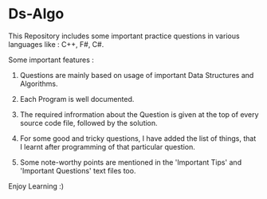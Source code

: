 # Ds-Algo

This Repository includes some important practice questions in various languages like : C++, F#, C#.

Some important features :

1. Questions are mainly based on usage of important Data Structures and Algorithms.

2. Each Program is well documented.

3. The required infrormation about the Question is given at the top of every source code file, followed by the solution.

4. For some good and tricky questions, I have added the list of things, that I learnt after programming of that particular question.  

5. Some note-worthy points are mentioned in the 'Important Tips' and 'Important Questions' text files too.


Enjoy Learning :)
